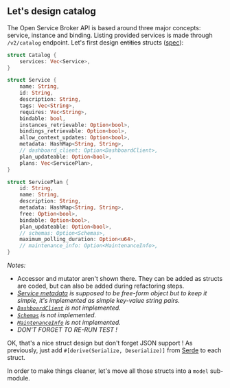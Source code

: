 ## Let's design catalog

The Open Service Broker API is based around three major concepts: service, instance and binding. Listing provided services is made through `/v2/catalog` endpoint. Let's first design ~~entities~~ structs ([spec](https://github.com/openservicebrokerapi/servicebroker/blob/v2.15/spec.md#service-offering-object)):

```rust
struct Catalog {
    services: Vec<Service>,
}

struct Service {
    name: String,
    id: String,
    description: String,
    tags: Vec<String>,
    requires: Vec<String>,
    bindable: bool,
    instances_retrievable: Option<bool>,
    bindings_retrievable: Option<bool>,
    allow_context_updates: Option<bool>,
    metadata: HashMap<String, String>,
    // dashboard_client: Option<DashboardClient>,
    plan_updateable: Option<bool>,
    plans: Vec<ServicePlan>,
}

struct ServicePlan {
    id: String,
    name: String,
    description: String,
    metadata: HashMap<String, String>,
    free: Option<bool>,
    bindable: Option<bool>,
    plan_updateable: Option<bool>,
    // schemas: Option<Schemas>,
    maximum_polling_duration: Option<u64>,
    // maintenance_info: Option<MaintenanceInfo>,
}
```

_Notes:_

* Accessor and mutator aren't shown there. They can be added as structs are coded, but can also be added during refactoring steps.
* _[Service metadata](https://github.com/openservicebrokerapi/servicebroker/blob/v2.15/profile.md#service-metadata) is supposed to be free-form object but to keep it simple, it's implemented as simple key-value string pairs._
* _[`DashboardClient`](https://github.com/openservicebrokerapi/servicebroker/blob/v2.15/profile.md#dashboard-client-object) is not implemented._
* _[`Schemas`](https://github.com/openservicebrokerapi/servicebroker/blob/v2.15/spec.md#schemas-object) is not implemented._
* _[`MaintenanceInfo`](https://github.com/openservicebrokerapi/servicebroker/blob/v2.15/spec.md#maintenance-info-object) is not implemented._
* _DON'T FORGET TO RE-RUN TEST !_

OK, that's a nice struct design but don't forget JSON support ! As previously, just add `#[derive(Serialize, Deserialize)]` from [Serde](https://serde.rs/) to each struct.

In order to make things cleaner, let's move all those structs into a `model` sub-module.
